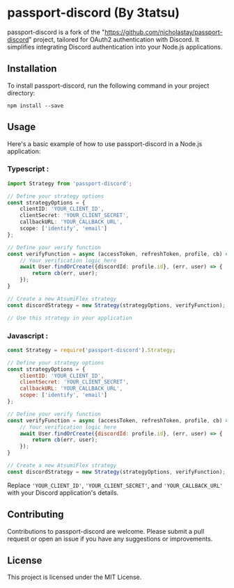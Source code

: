 # passport-discord (By 3tatsu)

passport-discord is a fork of the "https://github.com/nicholastay/passport-discord" project, tailored for OAuth2
authentication with Discord. It
simplifies
integrating Discord authentication into your Node.js applications.

## Installation

To install passport-discord, run the following command in your project directory:

```
npm install --save
```

## Usage

Here's a basic example of how to use passport-discord in a Node.js application:

### Typescript :

```typescript
import Strategy from 'passport-discord';

// Define your strategy options
const strategyOptions = {
    clientID: 'YOUR_CLIENT_ID',
    clientSecret: 'YOUR_CLIENT_SECRET',
    callbackURL: 'YOUR_CALLBACK_URL',
    scope: ['identify', 'email']
};

// Define your verify function
const verifyFunction = async (accessToken, refreshToken, profile, cb) => {
    // Your verification logic here
    await User.findOrCreate({discordId: profile.id}, (err, user) => {
        return cb(err, user);
    });
}

// Create a new AtsumiFlex strategy
const discordStrategy = new Strategy(strategyOptions, verifyFunction);

// Use this strategy in your application
```

### Javascript :

```javascript
const Strategy = require('passport-discord').Strategy;

// Define your strategy options
const strategyOptions = {
    clientID: 'YOUR_CLIENT_ID',
    clientSecret: 'YOUR_CLIENT_SECRET',
    callbackURL: 'YOUR_CALLBACK_URL',
    scope: ['identify', 'email']
};

// Define your verify function
const verifyFunction = async (accessToken, refreshToken, profile, cb) => {
    // Your verification logic here
    await User.findOrCreate({discordId: profile.id}, (err, user) => {
        return cb(err, user);
    });
}

// Create a new AtsumiFlex strategy
const discordStrategy = new Strategy(strategyOptions, verifyFunction);
```

Replace `'YOUR_CLIENT_ID'`, `'YOUR_CLIENT_SECRET'`, and `'YOUR_CALLBACK_URL'` with your Discord application's details.

## Contributing

Contributions to passport-discord are welcome. Please submit a pull request or open an issue if you have any suggestions
or
improvements.

## License

This project is licensed under the MIT License.
